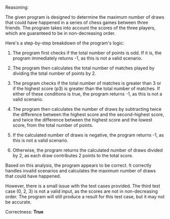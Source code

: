 Reasoning:

The given program is designed to determine the maximum number of draws that could have happened in a series of chess games between three friends. The program takes into account the scores of the three players, which are guaranteed to be in non-decreasing order.

Here's a step-by-step breakdown of the program's logic:

1. The program first checks if the total number of points is odd. If it is, the program immediately returns -1, as this is not a valid scenario.

2. The program then calculates the total number of matches played by dividing the total number of points by 2.

3. The program checks if the total number of matches is greater than 3 or if the highest score (p3) is greater than the total number of matches. If either of these conditions is true, the program returns -1, as this is not a valid scenario.

4. The program then calculates the number of draws by subtracting twice the difference between the highest score and the second-highest score, and twice the difference between the highest score and the lowest score, from the total number of points.

5. If the calculated number of draws is negative, the program returns -1, as this is not a valid scenario.

6. Otherwise, the program returns the calculated number of draws divided by 2, as each draw contributes 2 points to the total score.

Based on this analysis, the program appears to be correct. It correctly handles invalid scenarios and calculates the maximum number of draws that could have happened.

However, there is a small issue with the test cases provided. The third test case (0, 2, 3) is not a valid input, as the scores are not in non-decreasing order. The program will still produce a result for this test case, but it may not be accurate.

Correctness: **True**